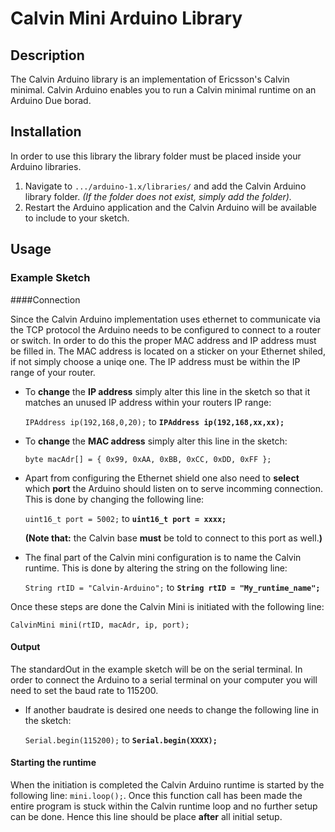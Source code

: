 # Calvin Mini Arduino Library


## Description

The Calvin Arduino library is an implementation of Ericsson's Calvin minimal. Calvin Arduino enables you to run a Calvin minimal runtime on an Arduino Due borad.


##	Installation

In order to use this library the library folder must be placed inside your Arduino libraries.

1. Navigate to `.../arduino-1.x/libraries/` and add the Calvin Arduino library folder. _(If the folder does not exist, simply add the folder)._
2. Restart the Arduino application and the Calvin Arduino will be available to include to your sketch.

## Usage

### Example Sketch

####Connection

Since the Calvin Arduino implementation uses ethernet to communicate via the TCP protocol the Arduino needs to be configured to connect to a router or switch. In order to do this the proper  MAC address and IP address must be filled in. The MAC address is located on a sticker on your Ethernet shiled, if not simply choose a uniqe one. The IP address must be within the IP range of your router. 

- To **change** the **IP address** simply alter this line in the sketch so that it matches an unused IP address within your routers IP range:

	`IPAddress ip(192,168,0,20);` to **`IPAddress ip(192,168,xx,xx);`**

- To **change** the **MAC address** simply alter this line in the sketch:

	`byte macAdr[] = { 0x99, 0xAA, 0xBB, 0xCC, 0xDD, 0xFF };`

- Apart from configuring the Ethernet shield one also need to **select** which **port** the Arduino should listen on to serve incomming connection. This is done by changing the following line:

	`uint16_t port = 5002;` to **`uint16_t port = xxxx;`**

	**(Note that:** the Calvin base **must** be told to connect to this port as well.**)**

- The final part of the Calvin mini configuration is to name the Calvin runtime. This is done by altering the string on the following line:

	`String rtID = "Calvin-Arduino";` to **`String rtID = "My_runtime_name";`**

Once these steps are done the Calvin Mini is initiated with the following line:

`CalvinMini mini(rtID, macAdr, ip, port);`

  

#### Output

The standardOut in the example sketch will be on the serial terminal. In order to connect the Arduino to a serial terminal on your computer you will need to set the baud rate to 115200.

- If another baudrate is desired one needs to change the following line in the sketch:

	`Serial.begin(115200);` to **`Serial.begin(XXXX);`**

#### Starting the runtime
When the initiation is completed the Calvin Arduino runtime is started by the following line: `mini.loop();`. Once this function call has been made the entire program is stuck within the Calvin runtime loop and no further setup can be done. Hence this line should be place **after** all initial setup. 


